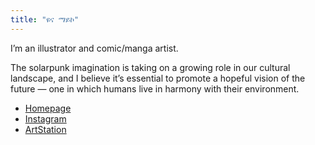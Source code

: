 ```yaml
---
title: "ዩና ማይኮ"
---
```


I’m an illustrator and comic/manga artist.

The solarpunk imagination is taking on a growing role in our cultural landscape, and I believe it’s essential to promote a hopeful vision of the future — one in which humans live in harmony with their environment.

- [Homepage](https://yuuna-maiko.my.canva.site/yuuna-maiko?fbclid=PAZXh0bgNhZW0CMTEAAadvrs1EFcyhtWzo8AQqdU7RF4J-sy-CCd7sQfn1VFLcQwCFOEwUoI43EvFdUQ_aem_XaN9Cyoj398v0qs_c7Ad1Q)
- [Instagram](http://www.instagram.com/yuuna_maiko/)
- [ArtStation](https://yuuna-maiko.artstation.com/)
